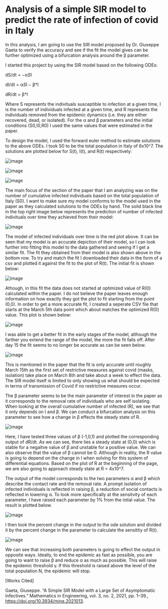 # Analysis of a simple SIR model to predict the rate of infection of covid in Italy

In this analysis, I am going to use the SIR model proposed by Dr. Giuseppe Gaeta to verify the accuracy and see if the fit the model gives can be further optimized using a bifurcation analysis around the β parameter.

I started this project by using the SIR model based on the following ODEs:

dS/dt = −α*S*I

dI/dt = α*S*I − β*I

dR/dt = β*I

Where S represents the indivituals susceptible to infection at a given time, I is the number of individuals infected at a given time, and R represents the individuals removed from the epidemic dynamics (i.e. they are either recovered, dead, or isolated). For the α and β parameters and the initial conditions (S0,I0,R0) I used the same values that were estimated in the paper. 

To design the model, I used the forward euler method to estimate solutions to the above ODEs. I took S0 to be the total population in Italy of 6x10^7. The solutions are plotted below for S(t), I(t), and R(t) respectively:

![image](https://user-images.githubusercontent.com/112734081/206884953-af6b9bfd-7c72-4e84-9a82-57ce7f993c3c.png)

![image](https://user-images.githubusercontent.com/112734081/206884959-997cfbae-bac2-48ea-b673-a0cc230bef3f.png)

![image](https://user-images.githubusercontent.com/112734081/206884970-33b44710-4411-4fe8-96d8-2bcc3a0e5b0e.png)

The main focus of the section of the paper that I am analyzing was on the number of cumulative infected individuals based on the total population of Italy (S0). I want to make sure my model conforms to the model used in the paper as they calculated solutions to the ODEs by hand. The solid black line in the top right image below represents the prediction of number of infected indivituals over time they achieved from their model:

![image](https://user-images.githubusercontent.com/112734081/206885122-88c51a01-fef5-4079-ba23-309c86c25532.png)

The model of infected individuals over time is the red plot above. It can be seen that my model is an accurate depiction of their model, so I can look further into fitting this model to the data gathered and seeing if I get a similar fit. The fit they obtained from their model is also shown above in the bottom row. To try and match the fit I downloaded their data in the form of a csv and plotted it against the fit to the plot of R(t). The initial fit is shown below:

![image](https://user-images.githubusercontent.com/112734081/206946209-ca9908f6-1b1d-4957-a932-743256e48a9e.png)

Athough, in this fit the data does not started at optimized value of R(0) calculated within the paper. I do not believe the paper leaves enough information on how exactly they got the plot to fit starting from the point (0,0). In order to get a more accurate fit, I created a seperate CSV file that starts at the March 5th data point which about matches the optimized R(0) value. This plot is shown below:

![image](https://user-images.githubusercontent.com/112734081/206946553-f768204a-e23e-4c96-9fff-519edd6ddb4d.png)

I was able to get a better fit in the early stages of the model, although the farther you extend the range of the model, the more the fit falls off. After day 15 the fit seems to no longer be accurate as can be seen below.

![image](https://user-images.githubusercontent.com/112734081/206947187-38ae9ffa-9404-4f20-a5ad-d4e4584d59d7.png)

This is mentioned in the paper that the fit is only accurate until roughly March 15th as the first set of restrictive measures against covid (masks, isolation) take place on March 8th and take about a week to effect the data. The SIR model itself is limited to only showing us what should be expected in terms of transmission of Covid if no restrictive measures occur.

The β parameter seems to be the main parameter of interest in the paper as it corresponds to the removal rate of individuals who are self isolating. When looking at the overall cumulative number of infected (R), we see that it only depends on I and β. We can conduct a bifurcation analysis on this parameter to see how a change in β effects the steady state of R. 

![image](https://user-images.githubusercontent.com/112734081/207209794-2f60559e-030c-4f27-8f9c-3722a14b316c.png)

Here, I have tested three values of β (-1,0,1) and plotted the corresponding output of dR/dt. As we can see, there lies a steady state at (0,0) which is stable for a negaitve value of β and unstable for a positive value. We can also observe that the value of β cannot be 0. Although in reality, the R value is going to depend on the change in I when solving for this system of differential equations. Based on the plot of R at the beginning of the page, we are also going to approach steady state at R = 4x10^7.

The output of the model corresponds to the two parameters α and β which describe the contact rate and the removal rate. A prompt isolation of infected individuals is reflected in raising β, a reduction of social contacts is reflected in lowering α. To look more specifically at the sensitvity of each parameter, I have raised each parameter by 1% from the intial value. The result is plotted below.

![image](https://user-images.githubusercontent.com/112734081/207211902-26c01560-c486-4a6a-94a0-6a4c3437c430.png)

I then took the percent change in the output to the ode solution and divided it by the percent change in the parameter to calculate the sensitity of R(t).

![image](https://user-images.githubusercontent.com/112734081/207212288-aab1247d-a0ab-4185-854a-6d284cd1b366.png)

We can see that increasing both parameters is going to effect the output in opposite ways. Ideally, to end the epidemic as fast as possible, you are going to want to raise β and reduce α as much as possible. This will raise the epidemic threshold γ. If this threshold is raised above the level of the total population N, the epidemic will stop.


[Works Cited]

Gaeta, Giuseppe. “A Simple SIR Model with a Large Set of 	Asymptomatic Infectives.” Mathematics in Engineering, vol. 3, 	no. 2, 2021, pp. 1–39., https://doi.org/10.3934/mine.2021013. 



